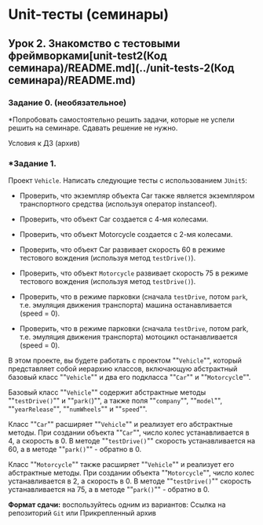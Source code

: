 # Unit-тесты (семинары)

## Урок 2. Знакомство с тестовыми фреймворками[unit-test2(Код семинара)/README.md](../unit-tests-2(Код семинара)/README.md)

### Задание 0. (необязательное) 

*Попробовать самостоятельно решить задачи, которые не успели решить на семинаре. Сдавать решение не нужно.

Условия к ДЗ (архив)

### *Задание 1.

Проект `Vehicle`. Написать следующие тесты с использованием `JUnit5`:

- Проверить, что экземпляр объекта Car также является экземпляром транспортного средства (используя оператор instanceof).

- Проверить, что объект Car создается с 4-мя колесами.

- Проверить, что объект Motorcycle создается с 2-мя колесами.

- Проверить, что объект Car развивает скорость 60 в режиме тестового вождения (используя метод `testDrive()`).

- Проверить, что объект `Motorcycle` развивает скорость 75 в режиме тестового вождения (используя метод `testDrive()`).

- Проверить, что в режиме парковки (сначала `testDrive`, потом `park`, т.е. эмуляция движения транспорта) машина 
останавливается (speed = 0).

- Проверить, что в режиме парковки (сначала `testDrive`, потом park, т.е. эмуляция движения транспорта) мотоцикл 
останавливается (speed = 0).

В этом проекте, вы будете работать с проектом ""`Vehicle`"", который представляет собой иерархию классов, включающую 
абстрактный базовый класс ""`Vehicle`"" и два его подкласса ""`Car`"" и ""`Motorcycl`e"".

Базовый класс ""`Vehicle`"" содержит абстрактные методы ""`testDrive()`"" и ""`park(`)"", а также поля ""`company`"",
""`model`"", ""`yearRelease`"", ""`numWheels`"" и ""`speed`"".

Класс ""`Car`"" расширяет ""`Vehicle`"" и реализует его абстрактные методы. При создании объекта ""`Car`"", число колес 
устанавливается в 4, а скорость в 0. В методе ""`testDrive()`"" скорость устанавливается на 60, а в методе ""`park()`"" - 
обратно в 0.

Класс ""`Motorcycle`"" также расширяет ""`Vehicle`"" и реализует его абстрактные методы. При создании объекта 
""`Motorcycle`"", число колес устанавливается в 2, а скорость в 0. В методе ""`testDrive()`"" скорость устанавливается 
на 75, а в методе ""`park()`"" - обратно в 0.

**Формат сдачи:** воспользуйтесь одним из вариантов: Ссылка на репозиторий `Git` или Прикрепленный архив